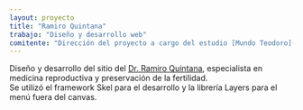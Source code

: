 ```yaml
---
layout: proyecto
title: "Ramiro Quintana"
trabajo: "Diseño y desarrollo web"
comitente: "Dirección del proyecto a cargo del estudio [Mundo Teodoro](http://mundoteodoro.com)."
---
```


Diseño y desarrollo del sitio del [Dr. Ramiro Quintana](http://www.rquintana.com.ar), especialista en medicina reproductiva y preservación de la fertilidad.  
Se utilizó el framework Skel para el desarrollo y la librería Layers para el menú fuera del canvas.
